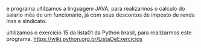e programa ultilzamos a linguagem JAVA, para realizarmos o calculo do salario mês de um funcionário, já com seus descontos de imposto de renda Inss e sindicato.

ultilizamos o exercicio 15 da lista01 da Python brasil, para realizarmos este programa.
https://wiki.python.org.br/ListaDeExercicios